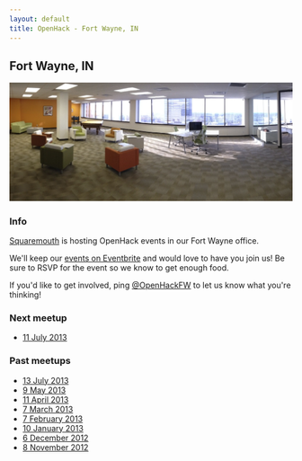 ```yaml
---
layout: default
title: OpenHack - Fort Wayne, IN
---
```


## Fort Wayne, IN

![Squaremouth Office](/fortwayne/sqm_office.png)

### Info

[Squaremouth](http://www.squaremouth.com) is hosting OpenHack events in
our Fort Wayne office.

We'll keep our [events on Eventbrite](http://openhackfw.eventbrite.com)
and would love to have you join us! Be sure to RSVP for the event so we
know to get enough food.

If you'd like to get involved, ping
[@OpenHackFW](http://twitter.com/OpenHackFW) to let us know what
you're thinking!

### Next meetup

* [11 July 2013](http://openhackfw.eventbrite.com/)

### Past meetups

* [13 July 2013](http://openhackfw-2013-06.eventbrite.com/)
* [9 May 2013](http://openhackfw-2013-05.eventbrite.com/)
* [11 April 2013](http://openhackfw-2013-04.eventbrite.com/)
* [7 March 2013](http://openhackfw-2013-03.eventbrite.com/)
* [7 February 2013](http://openhackfw-2013-02.eventbrite.com/)
* [10 January 2013](http://openhackfw-2013-01.eventbrite.com/)
* [6 December 2012](http://openhackfw-2012-12.eventbrite.com/)
* [8 November 2012](http://openhackfw-2012-11.eventbrite.com/)
